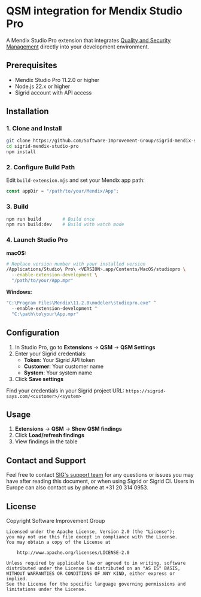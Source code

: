 # QSM integration for Mendix Studio Pro

A Mendix Studio Pro extension that integrates [Quality and Security Management](https://docs.mendix.com/appstore/partner-solutions/qsm/)
directly into your development environment.

## Prerequisites

- Mendix Studio Pro 11.2.0 or higher
- Node.js 22.x or higher
- Sigrid account with API access

## Installation

### 1. Clone and Install

```bash
git clone https://github.com/Software-Improvement-Group/sigrid-mendix-studio-pro.git
cd sigrid-mendix-studio-pro
npm install
```

### 2. Configure Build Path

Edit `build-extension.mjs` and set your Mendix app path:

```javascript
const appDir = "/path/to/your/Mendix/App";
```

### 3. Build

```bash
npm run build        # Build once
npm run build:dev    # Build with watch mode
```

### 4. Launch Studio Pro

**macOS:**

```bash
# Replace version number with your installed version
/Applications/Studio\ Pro\ <VERSION>.app/Contents/MacOS/studiopro \
  --enable-extension-development \
  "/path/to/your/App.mpr"
```

**Windows:**

```powershell
"C:\Program Files\Mendix\11.2.0\modeler\studiopro.exe" ^
  --enable-extension-development ^
  "C:\path\to\your\App.mpr"
```

## Configuration

1. In Studio Pro, go to **Extensions** → **QSM** → **QSM Settings**
2. Enter your Sigrid credentials:
   - **Token**: Your Sigrid API token
   - **Customer**: Your customer name
   - **System**: Your system name
3. Click **Save settings**

Find your credentials in your Sigrid project URL: `https://sigrid-says.com/<customer>/<system>`

## Usage

1. **Extensions** → **QSM** → **Show QSM findings**
2. Click **Load/refresh findings**
3. View findings in the table

## Contact and Support

Feel free to contact [SIG's support team](mailto:support@softwareimprovementgroup.com) for any questions or issues you may have after reading this document, or when using Sigrid or Sigrid CI. Users in Europe can also contact us by phone at +31 20 314 0953.

## License

Copyright Software Improvement Group

    Licensed under the Apache License, Version 2.0 (the "License");
    you may not use this file except in compliance with the License.
    You may obtain a copy of the License at

        http://www.apache.org/licenses/LICENSE-2.0

    Unless required by applicable law or agreed to in writing, software
    distributed under the License is distributed on an "AS IS" BASIS,
    WITHOUT WARRANTIES OR CONDITIONS OF ANY KIND, either express or implied.
    See the License for the specific language governing permissions and
    limitations under the License.
